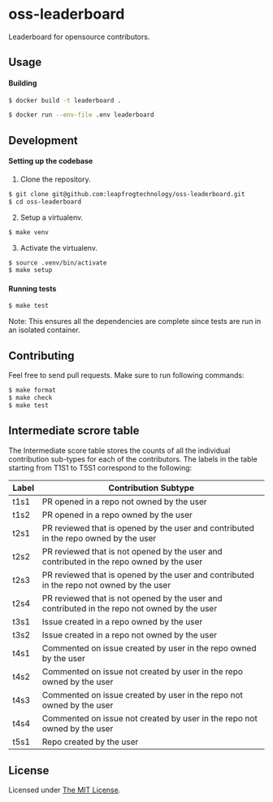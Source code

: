 # oss-leaderboard

Leaderboard for opensource contributors.

## Usage

#### Building

```bash 
$ docker build -t leaderboard .
```

```bash 
$ docker run --env-file .env leaderboard
```

## Development

#### Setting up the codebase

1. Clone the repository.

```bash
$ git clone git@github.com:leapfrogtechnology/oss-leaderboard.git
$ cd oss-leaderboard
```

2. Setup a virtualenv.

```bash
$ make venv
```

3. Activate the virtualenv.

```bash
$ source .venv/bin/activate
$ make setup
```

#### Running tests

```bash
$ make test
```

Note: This ensures all the dependencies are complete since tests are run in an isolated container.

## Contributing

Feel free to send pull requests.
Make sure to run following commands:
```bash
$ make format
$ make check
$ make test
```

## Intermediate scrore table

The Intermediate score table stores the counts of all the individual contribution sub-types for each of the contributors.
The labels in the table starting from T1S1 to T5S1 correspond to the following:

| Label | Contribution Subtype |
| ------ | ------ |
| t1s1 | PR opened in a repo not owned by the user |
| t1s2 | PR opened in a repo owned by the user |
| t2s1 | PR reviewed that is opened by the user and contributed in the repo owned by the user |
| t2s2 | PR reviewed that is not opened by the user and contributed in the repo owned by the user |
| t2s3 | PR reviewed that is opened by the user and contributed in the repo not owned by the user |
| t2s4 | PR reviewed that is not opened by the user and contributed in the repo not owned by the user |
| t3s1 | Issue created in a repo owned by the user |
| t3s2 | Issue created in a repo not owned by the user |
| t4s1 | Commented on issue created by user in the repo owned by the user |
| t4s2 | Commented on issue not created by user in the repo owned by the user |
| t4s3 | Commented on issue created by user in the repo not owned by the user |
| t4s4 | Commented on issue not created by user in the repo not owned by the user |
| t5s1 | Repo created by the user |

## License

Licensed under [The MIT License](LICENSE).
